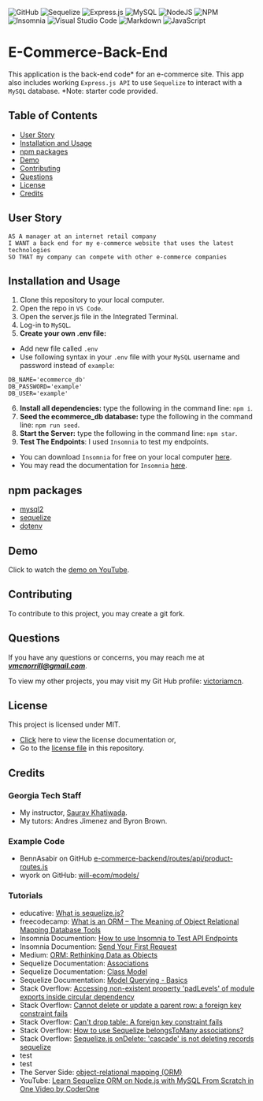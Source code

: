 ![GitHub](https://img.shields.io/badge/github-%23121011.svg?style=for-the-badge&logo=github&logoColor=white)
![Sequelize](https://img.shields.io/badge/Sequelize-52B0E7?style=for-the-badge&logo=Sequelize&logoColor=white)
![Express.js](https://img.shields.io/badge/express.js-%23404d59.svg?style=for-the-badge&logo=express&logoColor=%2361DAFB)
![MySQL](https://img.shields.io/badge/mysql-%2300f.svg?style=for-the-badge&logo=mysql&logoColor=white)
![NodeJS](https://img.shields.io/badge/node.js-6DA55F?style=for-the-badge&logo=node.js&logoColor=white)
![NPM](https://img.shields.io/badge/NPM-%23CB3837.svg?style=for-the-badge&logo=npm&logoColor=white)
![Insomnia](https://img.shields.io/badge/Insomnia-black?style=for-the-badge&logo=insomnia&logoColor=5849BE)
![Visual Studio Code](https://img.shields.io/badge/Visual%20Studio%20Code-0078d7.svg?style=for-the-badge&logo=visual-studio-code&logoColor=white)
![Markdown](https://img.shields.io/badge/markdown-%23000000.svg?style=for-the-badge&logo=markdown&logoColor=white)
![JavaScript](https://img.shields.io/badge/javascript-%23323330.svg?style=for-the-badge&logo=javascript&logoColor=%23F7DF1E)

# E-Commerce-Back-End
This application is the back-end code* for an e-commerce site. This app also includes working ```Express.js API``` to use ```Sequelize``` to interact with a ```MySQL``` database. *Note: starter code provided.

## Table of Contents
- [User Story](#user-story)
- [Installation and Usage](#installation-and-usage)
- [npm packages](#npm-packages)
- [Demo](#demo)
- [Contributing](#contributing)
- [Questions](#questions)
- [License](#license)
- [Credits](#credits)

## User Story
```
AS A manager at an internet retail company
I WANT a back end for my e-commerce website that uses the latest technologies
SO THAT my company can compete with other e-commerce companies
```

## Installation and Usage

1. Clone this repository to your local computer.
2. Open the repo in ```VS Code```.
3. Open the server.js file in the Integrated Terminal.
4. Log-in to ```MySQL```.
5. **Create your own .env file:**
- Add new file called ```.env```
- Use following syntax in your ```.env``` file with your ```MySQL``` username and password instead of ```example```:
```
DB_NAME='ecommerce_db'
DB_PASSWORD='example'
DB_USER='example'
```
6. **Install all dependencies:** type the following in the command line: ```npm i```.
7. **Seed the ecommerce_db database:** type the following in the command line: ```npm run seed```.
8. **Start the Server:**  type the following in the command line: ```npm star```.
9. **Test The Endpoints**: I used ```Insomnia``` to test my endpoints.
- You can download ```Insomnia``` for free on your local computer [here](https://insomnia.rest/pricing).
- You may read the documentation for ```Insomnia``` [here](https://docs.insomnia.rest/insomnia/get-started).

## npm packages
- [mysql2](https://www.npmjs.com/package/mysql2)
- [sequelize](https://www.npmjs.com/package/sequelize)
- [dotenv](https://www.npmjs.com/package/dotenv)

## Demo

Click to watch the [demo on YouTube](https://youtu.be/A8sULMKTjvg).

## Contributing

To contribute to this project, you may create a git fork.

## Questions

If you have any questions or concerns, you may reach me at ***vmcnorrill@gmail.com***.

To view my other projects, you may visit my Git Hub profile: [victoriamcn](https://github.com/victoriamcn).


## License

This project is licensed under MIT.
- [Click](https://pitt.libguides.com/openlicensing/MIT#:~:text=Users%20of%20software%20using%20an,and%20the%20X%20Windows%20System.) here to view the license documentation or,
- Go to the [license file](https://github.com/victoriamcn/E-Commerce-Back-End/blob/main/LICENSE) in this repository.

## Credits

### Georgia Tech Staff
- My instructor, [Saurav Khatiwada](https://github.com/khatiwadasaurav).
- My tutors: Andres Jimenez and Byron Brown.

### Example Code
- BennAsabir on GitHub [e-commerce-backend/routes/api/product-routes.js](https://github.com/BennAsabir/e-commerce-backend/blob/main/routes/api/product-routes.js)
- wyork on GitHub: [will-ecom/models/](https://github.com/wyork63/will-ecom/tree/main/models)

### Tutorials
- educative: [What is sequelize.js?](https://www.educative.io/answers/what-is-sequelizejs)
- freecodecamp: [What is an ORM – The Meaning of Object Relational Mapping Database Tools](https://www.freecodecamp.org/news/what-is-an-orm-the-meaning-of-object-relational-mapping-database-tools/#:~:text=Object%20Relational%20Mapping%20(ORM)%20is,(OOP)%20to%20relational%20databases.)
- Insomnia Documention: [How to use Insomnia to Test API Endpoints](https://dev.to/kmcknight91/how-to-use-insomnia-to-test-api-endpoints-1lad)
- Insomnia Documention:  [Send Your First Request](https://docs.insomnia.rest/insomnia/send-your-first-request#api-request-basics)
- Medium: [ORM: Rethinking Data as Objects](https://blog.yellowant.com/orm-rethinking-data-as-objects-8ddaa43b1410)
- Sequelize Documentation: [Associations](https://sequelize.org/v3/docs/associations/#one-to-many-associations)
- Sequelize Documentation: [Class Model](https://sequelize.org/v3/api/model/)
- Sequelize Documentation: [Model Querying - Basics](https://sequelize.org/docs/v6/core-concepts/model-querying-basics/)
- Stack Overflow: [Accessing non-existent property 'padLevels' of module exports inside circular dependency](https://stackoverflow.com/questions/64713565/accessing-non-existent-property-padlevels-of-module-exports-inside-circular-de)
- Stack Overflow: [Cannot delete or update a parent row: a foreign key constraint fails](https://stackoverflow.com/questions/1905470/cannot-delete-or-update-a-parent-row-a-foreign-key-constraint-fails)
- Stack Overflow: [Can't drop table: A foreign key constraint fails](https://stackoverflow.com/questions/11100911/cant-drop-table-a-foreign-key-constraint-fails)
- Stack Overflow: [How to use Sequelize belongsToMany associations?](https://stackoverflow.com/questions/29680359/how-to-use-sequelize-belongstomany-associations)
- Stack Overflow:  [Sequelize.js onDelete: 'cascade' is not deleting records sequelize](https://stackoverflow.com/questions/23128816/sequelize-js-ondelete-cascade-is-not-deleting-records-sequelize)
- test []()
- test []()
- The Server Side: [object-relational mapping (ORM)](https://www.theserverside.com/definition/object-relational-mapping-ORM)
- YouTube: [Learn Sequelize ORM on Node.js with MySQL From Scratch in One Video by CoderOne](https://www.youtube.com/watch?v=pxo7L5nd1gA)
